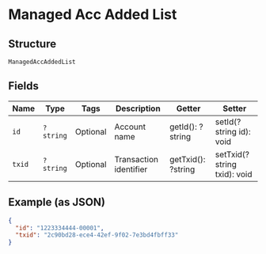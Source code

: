 
# Managed Acc Added List

## Structure

`ManagedAccAddedList`

## Fields

| Name | Type | Tags | Description | Getter | Setter |
|  --- | --- | --- | --- | --- | --- |
| `id` | `?string` | Optional | Account name | getId(): ?string | setId(?string id): void |
| `txid` | `?string` | Optional | Transaction identifier | getTxid(): ?string | setTxid(?string txid): void |

## Example (as JSON)

```json
{
  "id": "1223334444-00001",
  "txid": "2c90bd28-ece4-42ef-9f02-7e3bd4fbff33"
}
```


